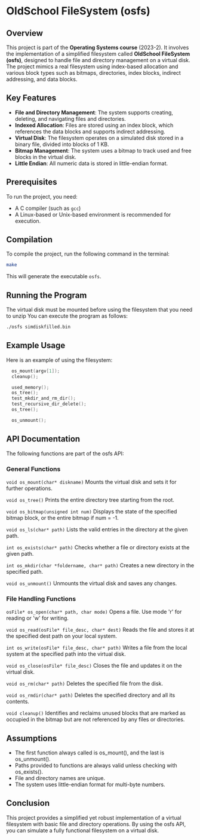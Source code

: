 # OldSchool FileSystem (osfs)

## Overview

This project is part of the **Operating Systems course** (2023-2). It involves the implementation of a simplified filesystem called **OldSchool FileSystem (osfs)**, designed to handle file and directory management on a virtual disk. The project mimics a real filesystem using index-based allocation and various block types such as bitmaps, directories, index blocks, indirect addressing, and data blocks.

## Key Features

- **File and Directory Management**: The system supports creating, deleting, and navigating files and directories.
- **Indexed Allocation**: Files are stored using an index block, which references the data blocks and supports indirect addressing.
- **Virtual Disk**: The filesystem operates on a simulated disk stored in a binary file, divided into blocks of 1 KB.
- **Bitmap Management**: The system uses a bitmap to track used and free blocks in the virtual disk.
- **Little Endian**: All numeric data is stored in little-endian format.

## Prerequisites

To run the project, you need:

- A C compiler (such as `gcc`)
- A Linux-based or Unix-based environment is recommended for execution.

## Compilation

To compile the project, run the following command in the terminal:

```bash
make
```

This will generate the executable `osfs`.

## Running the Program

The virtual disk must be mounted before using the filesystem that you need to unzip You can execute the program as follows:

```bash
./osfs simdiskfilled.bin
```

## Example Usage

Here is an example of using the filesystem:

```c
  os_mount(argv[1]);
  cleanup();

  used_memory();
  os_tree();
  test_mkdir_and_rm_dir();
  test_recursive_dir_delete();
  os_tree();

  os_unmount();
```

## API Documentation

The following functions are part of the osfs API:

### General Functions

`void os_mount(char* diskname)`
Mounts the virtual disk and sets it for further operations.

`void os_tree()`
Prints the entire directory tree starting from the root.

`void os_bitmap(unsigned int num)`
Displays the state of the specified bitmap block, or the entire bitmap if num = -1.

`void os_ls(char* path)`
Lists the valid entries in the directory at the given path.

`int os_exists(char* path)`
Checks whether a file or directory exists at the given path.

`int os_mkdir(char *foldername, char* path)`
Creates a new directory in the specified path.

`void os_unmount()`
Unmounts the virtual disk and saves any changes.

### File Handling Functions

`osFile* os_open(char* path, char mode)`
Opens a file. Use mode 'r' for reading or 'w' for writing.

`void os_read(osFile* file_desc, char* dest)`
Reads the file and stores it at the specified dest path on your local system.

`int os_write(osFile* file_desc, char* path)`
Writes a file from the local system at the specified path into the virtual disk.

`void os_close(osFile* file_desc)`
Closes the file and updates it on the virtual disk.

`void os_rm(char* path)`
Deletes the specified file from the disk.

`void os_rmdir(char* path)`
Deletes the specified directory and all its contents.

`void cleanup()`
Identifies and reclaims unused blocks that are marked as occupied in the bitmap but are not referenced by any files or directories.

## Assumptions

- The first function always called is os_mount(), and the last is os_unmount().
- Paths provided to functions are always valid unless checking with os_exists().
- File and directory names are unique.
- The system uses little-endian format for multi-byte numbers.

## Conclusion

This project provides a simplified yet robust implementation of a virtual filesystem with basic file and directory operations. By using the osfs API, you can simulate a fully functional filesystem on a virtual disk.

